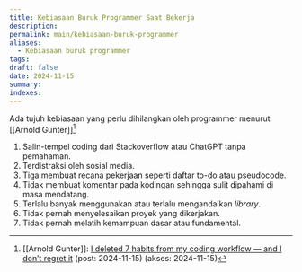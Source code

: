 ```yaml
---
title: Kebiasaan Buruk Programmer Saat Bekerja
description: 
permalink: main/kebiasaan-buruk-programmer
aliases:
  - Kebiasaan buruk programmer
tags: 
draft: false
date: 2024-11-15
summary: 
indexes:
---
```


Ada tujuh kebiasaan yang perlu dihilangkan oleh programmer menurut [[Arnold Gunter]][^1]
1. Salin-tempel coding dari Stackoverflow atau ChatGPT tanpa pemahaman.
2. Terdistraksi oleh sosial media.
3. Tiga membuat recana pekerjaan seperti daftar to-do atau pseudocode.
4. Tidak membuat komentar pada kodingan sehingga sulit dipahami di masa mendatang.
5. Terlalu banyak menggunakan atau terlalu mengandalkan *library*.
6. Tidak pernah menyelesaikan proyek yang dikerjakan.
7. Tidak pernah melatih kemampuan dasar atau fundamental.



[^1]: [[Arnold Gunter]]: [I deleted 7 habits from my coding workflow — and I don’t regret it](https://levelup.gitconnected.com/i-deleted-7-habits-from-my-coding-workflow-and-i-dont-regret-it-979b52ef77e6) (post: 2024-11-15) (akses: 2024-11-15)
